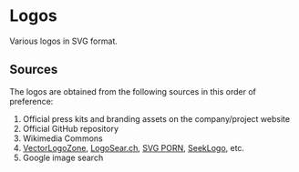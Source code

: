 # Logos

Various logos in SVG format.

## Sources

The logos are obtained from the following sources in this order of preference:

1. Official press kits and branding assets on the company/project website
1. Official GitHub repository
1. Wikimedia Commons
1. [VectorLogoZone](https://www.vectorlogo.zone/), [LogoSear.ch](https://logosear.ch/search.html), [SVG PORN](https://svgporn.com/), [SeekLogo](https://seeklogo.com/), etc.
1. Google image search
